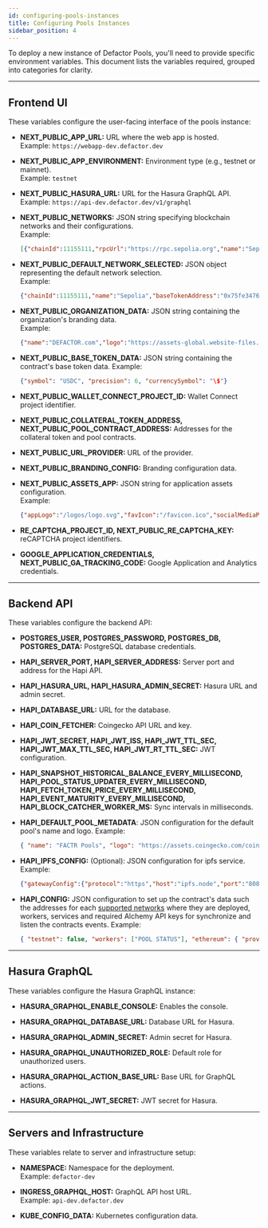 ```yaml
---
id: configuring-pools-instances
title: Configuring Pools Instances
sidebar_position: 4
---
```


To deploy a new instance of Defactor Pools, you'll need to provide specific environment variables. This document lists the variables required, grouped into categories for clarity.

---

## Frontend UI

These variables configure the user-facing interface of the pools instance:

- **NEXT_PUBLIC_APP_URL:** URL where the web app is hosted.  
  Example: `https://webapp-dev.defactor.dev`

- **NEXT_PUBLIC_APP_ENVIRONMENT:** Environment type (e.g., testnet or mainnet).  
  Example: `testnet`

- **NEXT_PUBLIC_HASURA_URL:** URL for the Hasura GraphQL API.  
  Example: `https://api-dev.defactor.dev/v1/graphql`

- **NEXT_PUBLIC_NETWORKS:** JSON string specifying blockchain networks and their configurations.  
  Example: 
  ```json
  [{"chainId":11155111,"rpcUrl":"https://rpc.sepolia.org","name":"Sepolia","currency":"ETH","explorerUrl":"https://sepolia.otterscan.io","baseTokenAddress":"0x75fe3476d90598080f7D12365020C438943Dcef3","collateralAddress":"0x7D5c1468D8bE9f0F4FaD26F2Cb7e6b2ed9042577"}]
  ```

- **NEXT_PUBLIC_DEFAULT_NETWORK_SELECTED:** JSON object representing the default network selection.  
  Example: 
  ```json
  {"chainId":11155111,"name":"Sepolia","baseTokenAddress":"0x75fe3476d90598080f7D12365020C438943Dcef3"}
  ```

- **NEXT_PUBLIC_ORGANIZATION_DATA:** JSON string containing the organization's branding data.  
  Example:
  ```json
  {"name":"DEFACTOR.com","logo":"https://assets-global.website-files.com/...","websiteUrl":"https://www.defactor.com/","xUrl":"https://twitter.com/defactor_"}
  ```

- **NEXT_PUBLIC_BASE_TOKEN_DATA:** JSON string containing the contract's base token data.
  Example:
  ```json
  {"symbol": "USDC", "precision": 6, "currencySymbol": "\$"}
  ```

- **NEXT_PUBLIC_WALLET_CONNECT_PROJECT_ID:** Wallet Connect project identifier.

- **NEXT_PUBLIC_COLLATERAL_TOKEN_ADDRESS, NEXT_PUBLIC_POOL_CONTRACT_ADDRESS:** Addresses for the collateral token and pool contracts.

- **NEXT_PUBLIC_URL_PROVIDER:** URL of the provider.

- **NEXT_PUBLIC_BRANDING_CONFIG:** Branding configuration data.

- **NEXT_PUBLIC_ASSETS_APP:** JSON string for application assets configuration.  
  Example: 
  ```json
  {"appLogo":"/logos/logo.svg","favIcon":"/favicon.ico","socialMediaPreviewImage":"preview-image.png","fontFamily":"DMSans"}
  ```

- **RE_CAPTCHA_PROJECT_ID, NEXT_PUBLIC_RE_CAPTCHA_KEY:** reCAPTCHA project identifiers.

- **GOOGLE_APPLICATION_CREDENTIALS, NEXT_PUBLIC_GA_TRACKING_CODE:** Google Application and Analytics credentials.

---

## Backend API

These variables configure the backend API:

- **POSTGRES_USER, POSTGRES_PASSWORD, POSTGRES_DB, POSTGRES_DATA:** PostgreSQL database credentials.

- **HAPI_SERVER_PORT, HAPI_SERVER_ADDRESS:** Server port and address for the Hapi API.

- **HAPI_HASURA_URL, HAPI_HASURA_ADMIN_SECRET:** Hasura URL and admin secret.

- **HAPI_DATABASE_URL:** URL for the database.

- **HAPI_COIN_FETCHER:** Coingecko API URL and key.

- **HAPI_JWT_SECRET, HAPI_JWT_ISS, HAPI_JWT_TTL_SEC, HAPI_JWT_MAX_TTL_SEC, HAPI_JWT_RT_TTL_SEC:** JWT configuration.

- **HAPI_SNAPSHOT_HISTORICAL_BALANCE_EVERY_MILLISECOND, HAPI_POOL_STATUS_UPDATER_EVERY_MILLISECOND, HAPI_FETCH_TOKEN_PRICE_EVERY_MILLISECOND, HAPI_EVENT_MATURITY_EVERY_MILLISECOND, HAPI_BLOCK_CATCHER_WORKER_MS:** Sync intervals in milliseconds.

- **HAPI_DEFAULT_POOL_METADATA**: JSON configuration for the default pool's name and logo.
  Example: 
  ```json 
  { "name": "FACTR Pools", "logo": "https://assets.coingecko.com/coins/images/19201/standard/Defactor-FACTR-Ticker.jpg" }
  ```

- **HAPI_IPFS_CONFIG:** (Optional): JSON configuration for ipfs service.
  Example:
  ```json
  {"gatewayConfig":{"protocol":"https","host":"ipfs.node","port":"8080"},"rpcConfig":{"protocol":"https","host":"ipfs.node","port":"9094"}}
  ```

- **HAPI_CONFIG:** JSON configuration to set up the contract's data such the addresses for each [supported networks](/docs/introduction/tech-stack#evm-compatible-blockchain-networks) where they are deployed, workers, services and required Alchemy API keys for synchronize and listen the contracts events.
  Example:
  ```json
  { "testnet": false, "workers": ["POOL STATUS"], "ethereum": { "providerHttps": "<provider>", "alchemyKey": "<key>", "workers": ["EVENT MATURITY"], "services": ["LISTENER"], "contracts": [ { "name": "ERC20_COLLATERAL_POOL", "address": "0x0000000000000000000000000000000000000000", "startFromBlock": 0 } ] } }
  ```

---

## Hasura GraphQL

These variables configure the Hasura GraphQL instance:

- **HASURA_GRAPHQL_ENABLE_CONSOLE:** Enables the console.

- **HASURA_GRAPHQL_DATABASE_URL:** Database URL for Hasura.

- **HASURA_GRAPHQL_ADMIN_SECRET:** Admin secret for Hasura.

- **HASURA_GRAPHQL_UNAUTHORIZED_ROLE:** Default role for unauthorized users.

- **HASURA_GRAPHQL_ACTION_BASE_URL:** Base URL for GraphQL actions.

- **HASURA_GRAPHQL_JWT_SECRET:** JWT secret for Hasura.

---

## Servers and Infrastructure

These variables relate to server and infrastructure setup:

- **NAMESPACE:** Namespace for the deployment.  
  Example: `defactor-dev`

- **INGRESS_GRAPHQL_HOST:** GraphQL API host URL.  
  Example: `api-dev.defactor.dev`

- **KUBE_CONFIG_DATA:** Kubernetes configuration data.
